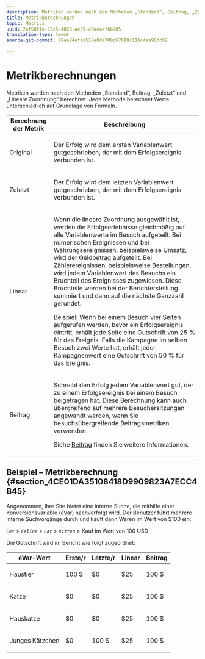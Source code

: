 ```yaml
---
description: Metriken werden nach den Methoden „Standard“, Beitrag, „Zuletzt“ und „Lineare Zuordnung“ berechnet. Jede Methode berechnet Werte unterschiedlich auf Grundlage von Formeln.
title: Metrikberechnungen
topic: Metrics
uuid: 2af58f1e-12c5-4828-ae39-c9aeaef6b705
translation-type: tm+mt
source-git-commit: 99ee24efaa517e8da700c67818c111c4aa90dc02

---
```



# Metrikberechnungen

Metriken werden nach den Methoden „Standard“, Beitrag, „Zuletzt“ und „Lineare Zuordnung“ berechnet. Jede Methode berechnet Werte unterschiedlich auf Grundlage von Formeln.

<table id="table_6F81A12174D84124B7FD81FBBEDF18A2"> 
 <thead> 
  <tr> 
   <th colname="col1" class="entry"> Berechnung der Metrik </th> 
   <th colname="col2" class="entry"> Beschreibung </th> 
  </tr> 
 </thead>
 <tbody> 
  <tr> 
   <td colname="col1"> Original </td> 
   <td colname="col2"> <p>Der Erfolg wird dem ersten Variablenwert gutgeschrieben, der mit dem Erfolgsereignis verbunden ist. </p> </td> 
  </tr> 
  <tr> 
   <td colname="col1"> Zuletzt </td> 
   <td colname="col2"> <p>Der Erfolg wird dem letzten Variablenwert gutgeschrieben, der mit dem Erfolgsereignis verbunden ist. </p> </td> 
  </tr> 
  <tr> 
   <td colname="col1"> Linear </td> 
   <td colname="col2"> <p>Wenn die lineare Zuordnung ausgewählt ist, werden die Erfolgserlebnisse gleichmäßig auf alle Variablenwerte im Besuch aufgeteilt. Bei numerischen Ereignissen und bei Währungsereignissen, beispielsweise <span class="term"> Umsatz</span>, wird der Geldbetrag aufgeteilt. Bei Zählerereignissen, beispielsweise <span class="term"> Bestellungen</span>, wird jedem Variablenwert des Besuchs ein Bruchteil des Ereignisses zugewiesen. Diese Bruchteile werden bei der Berichterstellung summiert und dann auf die nächste Ganzzahl gerundet. </p> <p>Beispiel: Wenn bei einem Besuch vier Seiten aufgerufen werden, bevor ein Erfolgsereignis eintritt, erhält jede Seite eine Gutschrift von 25 % für das Ereignis. Falls die<span class="varname"> Kampagne</span> im selben Besuch zwei Werte hat, erhält jeder Kampagnenwert eine Gutschrift von 50 % für das Ereignis. </p> </td> 
  </tr> 
  <tr> 
   <td colname="col1"> Beitrag </td> 
   <td colname="col2"> <p>Schreibt den Erfolg jedem Variablenwert gut, der zu einem Erfolgsereignis bei einem Besuch beigetragen hat. Diese Berechnung kann auch übergreifend auf mehrere Besuchersitzungen angewandt werden, wenn Sie besuchsübergreifende Beitragsmetriken verwenden. </p> <p>Siehe <a href="/help/components/c-variables/c-metrics/metrics-participation.md"  > Beitrag</a> finden Sie weitere Informationen. </p> </td> 
  </tr> 
 </tbody> 
</table>

## Beispiel – Metrikberechnung {#section_4CE01DA35108418D9909823A7ECC4B45}

Angenommen, Ihre Site bietet eine interne Suche, die mithilfe einer Konversionsvariable (eVar) nachverfolgt wird. Der Benutzer führt mehrere interne Suchvorgänge durch und kauft dann Waren im Wert von $100 ein:

*`Pet`* &gt; *`Feline`* &gt; *`Cat`* &gt; *`Kitten`* &gt; Kauf im Wert von 100 USD

Die Gutschrift wird im Bericht wie folgt zugeordnet:

<table id="table_91A7244E77854838A8392B49366FB445"> 
 <thead> 
  <tr> 
   <th colname="col1" class="entry"> eVar-Wert </th> 
   <th colname="col2" class="entry"> Erste/r </th> 
   <th colname="col3" class="entry"> Letzte/r </th> 
   <th colname="col4" class="entry"> Linear </th> 
   <th colname="col5" class="entry"> Beitrag </th> 
  </tr> 
 </thead>
 <tbody> 
  <tr> 
   <td colname="col1"> <p>Haustier </p> </td> 
   <td colname="col2"> <p>100 $ </p> </td> 
   <td colname="col3"> <p>$0 </p> </td> 
   <td colname="col4"> <p>$25 </p> </td> 
   <td colname="col5"> <p>100 $ </p> </td> 
  </tr> 
  <tr> 
   <td colname="col1"> <p>Katze </p> </td> 
   <td colname="col2"> <p>$0 </p> </td> 
   <td colname="col3"> <p>$0 </p> </td> 
   <td colname="col4"> <p>$25 </p> </td> 
   <td colname="col5"> <p>100 $ </p> </td> 
  </tr> 
  <tr> 
   <td colname="col1"> <p>Hauskatze </p> </td> 
   <td colname="col2"> <p>$0 </p> </td> 
   <td colname="col3"> <p>$0 </p> </td> 
   <td colname="col4"> <p>$25 </p> </td> 
   <td colname="col5"> <p>100 $ </p> </td> 
  </tr> 
  <tr> 
   <td colname="col1"> <p>Junges Kätzchen </p> </td> 
   <td colname="col2"> <p>$0 </p> </td> 
   <td colname="col3"> <p>100 $ </p> </td> 
   <td colname="col4"> <p>$25 </p> </td> 
   <td colname="col5"> <p>100 $ </p> </td> 
  </tr> 
 </tbody> 
</table>

